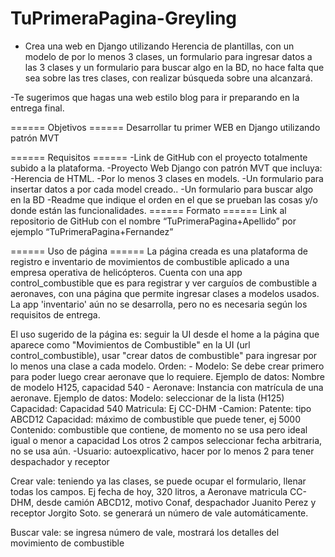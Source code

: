# TuPrimeraPagina-Greyling
- Crea una web en Django utilizando Herencia de plantillas, con un modelo de por lo menos 3 clases, un formulario para ingresar datos a las 3 clases y un formulario para buscar algo en la BD, no hace falta que sea sobre las tres clases, con realizar búsqueda sobre una alcanzará.

-Te sugerimos que hagas  una web estilo blog para ir preparando en la entrega final.

====== Objetivos ======
Desarrollar tu primer WEB en Django utilizando patrón MVT

====== Requisitos ======
-Link de GitHub con el proyecto totalmente subido a la plataforma.
-Proyecto Web Django con patrón MVT que incluya:
-Herencia de HTML.
-Por lo menos 3 clases en models.
-Un formulario para insertar datos a por cada model creado..
-Un formulario para buscar algo en la BD
-Readme que indique el orden en el que se prueban las cosas y/o donde están las funcionalidades.
====== Formato ======
Link al repositorio de GitHub con el nombre “TuPrimeraPagina+Apellido”  por ejemplo “TuPrimeraPagina+Fernandez”

====== Uso de página ======
La página creada es una plataforma de registro e inventario de movimientos de combustible aplicado a una empresa operativa de helicópteros. Cuenta con una app control_combustible que es para registrar y ver carguíos de combustible a aeronaves, con una página que permite ingresar clases a modelos usados.
La app 'inventario' aún no se desarrolla, pero no es necesaria según los requisitos de entrega.

El uso sugerido de la página es: seguir la UI desde el home a la página que aparece como "Movimientos de Combustible" en la UI (url control_combustible), usar "crear datos de combustible" para ingresar por lo menos una clase a cada modelo.
Orden:
    - Modelo:
        Se debe crear primero para poder luego crear aeronave que lo requiere.
        Ejemplo de datos: Nombre de modelo H125, capacidad 540
    - Aeronave:
        Instancia con matrícula de una aeronave.
        Ejemplo de datos: 
            Modelo: seleccionar de la lista (H125)
            Capacidad: Capacidad 540
            Matricula: Ej CC-DHM
    -Camion:
        Patente: tipo ABCD12
        Capacidad: máximo de combustible que puede tener, ej 5000
        Contenido: combustible que contiene, de momento no se usa pero ideal igual o menor a capacidad
        Los otros 2 campos seleccionar fecha arbitraria, no se usa aún.
    -Usuario: autoexplicativo, hacer por lo menos 2 para tener despachador y receptor

Crear vale: teniendo ya las clases, se puede ocupar el formulario, llenar todas los campos.
Ej fecha de hoy, 320 litros, a Aeronave matricula CC-DHM, desde camión ABCD12, motivo Conaf, despachador Juanito Perez y receptor Jorgito Soto. se generará un número de vale automáticamente.

Buscar vale: se ingresa número de vale, mostrará los detalles del movimiento de combustible